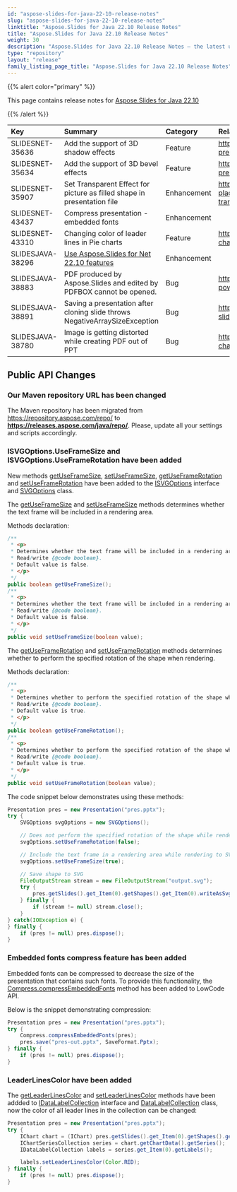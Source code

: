 ```yaml
---
id: "aspose-slides-for-java-22-10-release-notes"
slug: "aspose-slides-for-java-22-10-release-notes"
linktitle: "Aspose.Slides for Java 22.10 Release Notes"
title: "Aspose.Slides for Java 22.10 Release Notes"
weight: 30
description: "Aspose.Slides for Java 22.10 Release Notes – the latest updates and fixes."
type: "repository"
layout: "release"
family_listing_page_title: "Aspose.Slides for Java 22.10 Release Notes"
---
```


{{% alert color="primary" %}} 

This page contains release notes for [Aspose.Slides for Java 22.10](https://releases.aspose.com/java/repo/com/aspose/aspose-slides/22.10/)

{{% /alert %}} 

|**Key**|**Summary**|**Category**|**Related Documentation**|
| :- | :- | :- | :- |
|SLIDESNET-35636|Add the support of 3D shadow effects|Feature|https://docs.aspose.com/slides/net/3d-presentation/|
|SLIDESNET-35634|Add the support of 3D bevel effects|Feature|https://docs.aspose.com/slides/net/3d-presentation/|
|SLIDESNET-35907|Set Transparent Effect for picture as filled shape in presentation file|Enhancement|https://docs.aspose.com/slides/net/manage-placeholder/#set-placeholder-image-transparency|
|SLIDESNET-43437|Compress presentation - embedded fonts|Enhancement||
|SLIDESNET-43310|Changing color of leader lines in Pie charts|Feature|https://docs.aspose.com/slides/net/powerpoint-charts/|
|SLIDESJAVA-38296|[Use Aspose.Slides for Net 22.10 features](/slides/net/release-notes/2022/aspose-slides-for-net-22-10-release-notes/)|Enhancement||
|SLIDESJAVA-38883|PDF produced by Aspose.Slides and edited by PDFBOX cannot be opened.|Bug|https://docs.aspose.com/slides/java/convert-powerpoint-to-pdf/|
|SLIDESJAVA-38891|Saving a presentation after cloning slide throws NegativeArraySizeException|Bug|https://docs.aspose.com/slides/java/clone-slides/|
|SLIDESJAVA-38780|Image is getting distorted while creating PDF out of PPT|Bug|https://docs.aspose.com/slides/java/create-chart/|


## Public API Changes ##

### Our Maven repository URL has been changed ###

The Maven repository has been migrated from https://repository.aspose.com/repo/ to **https://releases.aspose.com/java/repo/**. Please, update all your settings and scripts accordingly.


### ISVGOptions.UseFrameSize and ISVGOptions.UseFrameRotation have been added ###

New methods [getUseFrameSize](https://reference.aspose.com/slides/java/com.aspose.slides/ISVGOptions#getUseFrameSize--), [setUseFrameSize](https://reference.aspose.com/slides/java/com.aspose.slides/ISVGOptions#setUseFrameSize-boolean-), [getUseFrameRotation](https://reference.aspose.com/slides/java/com.aspose.slides/ISVGOptions#getUseFrameRotation--) and [setUseFrameRotation](https://reference.aspose.com/slides/java/com.aspose.slides/ISVGOptions#setUseFrameRotation-boolean-) have been added to the [ISVGOptions](https://reference.aspose.com/slides/java/com.aspose.slides/ISvgOptions) interface and [SVGOptions](https://reference.aspose.com/slides/java/com.aspose.slides/SvgOptions) class.

The [getUseFrameSize](https://reference.aspose.com/slides/java/com.aspose.slides/ISVGOptions#getUseFrameSize--) and [setUseFrameSize](https://reference.aspose.com/slides/java/com.aspose.slides/ISVGOptions#setUseFrameSize-boolean-) methods determines whether the text frame will be included in a rendering area.

Methods declaration:

``` java
/**
 * <p>
 * Determines whether the text frame will be included in a rendering area or not.
 * Read/write {@code boolean}.
 * Default value is false.
 * </p>
 */
public boolean getUseFrameSize();
/**
 * <p>
 * Determines whether the text frame will be included in a rendering area or not.
 * Read/write {@code boolean}.
 * Default value is false.
 * </p>
 */
public void setUseFrameSize(boolean value);
```

The [getUseFrameRotation](https://reference.aspose.com/slides/java/com.aspose.slides/ISVGOptions#getUseFrameRotation--) and [setUseFrameRotation](https://reference.aspose.com/slides/java/com.aspose.slides/ISVGOptions#setUseFrameRotation-boolean-) methods determines whether to perform the specified rotation of the shape when rendering.

Methods declaration:

``` java
/**
 * <p>
 * Determines whether to perform the specified rotation of the shape when rendering or not.
 * Read/write {@code boolean}.
 * Default value is true.
 * </p>
 */
public boolean getUseFrameRotation();
/**
 * <p>
 * Determines whether to perform the specified rotation of the shape when rendering or not.
 * Read/write {@code boolean}.
 * Default value is true.
 * </p>
 */
public void setUseFrameRotation(boolean value);
```

The code snippet below demonstrates using these methods:

``` java
Presentation pres = new Presentation("pres.pptx");
try {
    SVGOptions svgOptions = new SVGOptions();

    // Does not perform the specified rotation of the shape while rendering to SVG.
    svgOptions.setUseFrameRotation(false);

    // Include the text frame in a rendering area while rendering to SVG.
    svgOptions.setUseFrameSize(true);

    // Save shape to SVG
    FileOutputStream stream = new FileOutputStream("output.svg");
    try {
        pres.getSlides().get_Item(0).getShapes().get_Item(0).writeAsSvg(stream, svgOptions);
    } finally {
        if (stream != null) stream.close();
    }
} catch(IOException e) {
} finally {
    if (pres != null) pres.dispose();
}
```

### Embedded fonts compress feature has been added ###

Embedded fonts can be compressed to decrease the size of the presentation that contains such fonts. To provide this functionality, the [Compress.compressEmbeddedFonts](https://reference.aspose.com/slides/java/com.aspose.slides/Compress#compressEmbeddedFonts-com.aspose.slides.Presentation-) method has been added to LowCode API.

Below is the snippet demonstrating compression:

``` java
Presentation pres = new Presentation("pres.pptx");
try {
    Compress.compressEmbeddedFonts(pres);
    pres.save("pres-out.pptx", SaveFormat.Pptx);
} finally {
    if (pres != null) pres.dispose();
}
```

### LeaderLinesColor have been added ###

The [getLeaderLinesColor](https://reference.aspose.com/slides/java/com.aspose.slides/IDataLabelCollection#getLeaderLinesColor--) and [setLeaderLinesColor](https://reference.aspose.com/slides/java/com.aspose.slides/IDataLabelCollection#setLeaderLinesColor-java.awt.Color-) methods have been addded to [IDataLabelCollection](https://reference.aspose.com/slides/java/com.aspose.slides/IDataLabelCollection) interface and [DataLabelCollection](https://reference.aspose.com/slides/java/com.aspose.slides/DataLabelCollection) class, now the color of all leader lines in the collection can be changed:

``` java
Presentation pres = new Presentation("pres.pptx");
try {
    IChart chart = (IChart) pres.getSlides().get_Item(0).getShapes().get_Item(0);
    IChartSeriesCollection series = chart.getChartData().getSeries();
    IDataLabelCollection labels = series.get_Item(0).getLabels();

    labels.setLeaderLinesColor(Color.RED);
} finally {
    if (pres != null) pres.dispose();
}
```